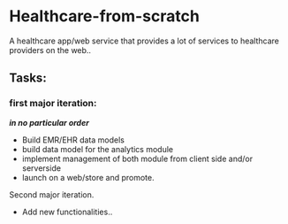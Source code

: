 # Healthcare-from-scratch
A healthcare app/web service that provides a lot of services to healthcare providers on the web..

## Tasks:
### first major iteration:
***in no particular order***
- Build EMR/EHR data models
- build data model for the analytics module
- implement management of both module from client side and/or serverside
- launch on a web/store and promote.

Second major iteration.
- Add new functionalities..

